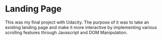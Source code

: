 # Landing Page

This was my final project with Udacity. The purpose of it was to take an existing landing page and make it more interactive by implementing various scrolling features through Javascript and DOM Manipulation.
